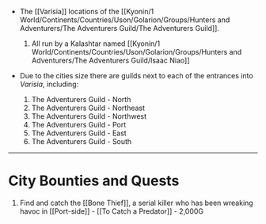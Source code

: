 - The [[Varisia]] locations of the [[Kyonin/1 World/Continents/Countries/Uson/Golarion/Groups/Hunters and Adventurers/The Adventurers Guild/The Adventurers Guild]].
	1. All run by a Kalashtar named [[Kyonin/1 World/Continents/Countries/Uson/Golarion/Groups/Hunters and Adventurers/The Adventurers Guild/Isaac Niao]] 

- Due to the cities size there are guilds next to each of the entrances into *Varisia*, including:
	1. The Adventurers Guild - North
	2. The Adventurers Guild - Northeast
	3. The Adventurers Guild - Northwest
	4. The Adventurers Guild - Port 
	5. The Adventurers Guild - East
	6. The Adventurers Guild - South

---
# City Bounties and Quests
1. Find and catch the [[Bone Thief]], a serial killer who has been wreaking havoc in [[Port-side]] - [[To Catch a Predator]] - 2,000G